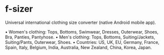 # f-sizer

Universal international clothing size converter (native Android mobile app).

• Women's clothing: Tops, Bottoms, Swimwear, Dresses, Outerwear, Shoes, Bra, Panties, Pantyhose.
• Men's clothing: Tops, Bottoms, Suiting/Jackets, Suiting/Pants, Outerwear, Shoes.
• Countries: US, UK, EU, Germany, France, Spain, Italy, Belgium, India, Australia, New Zealand, China, Korea, Japan.
